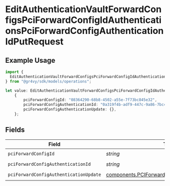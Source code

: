 # EditAuthenticationVaultForwardConfigsPciForwardConfigIdAuthenticationsPciForwardConfigAuthenticationIdPutRequest

## Example Usage

```typescript
import {
  EditAuthenticationVaultForwardConfigsPciForwardConfigIdAuthenticationsPciForwardConfigAuthenticationIdPutRequest,
} from "@gr4vy/sdk/models/operations";

let value: EditAuthenticationVaultForwardConfigsPciForwardConfigIdAuthenticationsPciForwardConfigAuthenticationIdPutRequest =
    {
        pciForwardConfigId: "08364290-68b8-4502-a55e-7f73bc845e32",
        pciForwardConfigAuthenticationId: "0a319f4b-adf9-447c-9a86-7bc424266658",
        pciForwardConfigAuthenticationUpdate: {},
    };
```

## Fields

| Field                                                                                                              | Type                                                                                                               | Required                                                                                                           | Description                                                                                                        |
| ------------------------------------------------------------------------------------------------------------------ | ------------------------------------------------------------------------------------------------------------------ | ------------------------------------------------------------------------------------------------------------------ | ------------------------------------------------------------------------------------------------------------------ |
| `pciForwardConfigId`                                                                                               | *string*                                                                                                           | :heavy_check_mark:                                                                                                 | N/A                                                                                                                |
| `pciForwardConfigAuthenticationId`                                                                                 | *string*                                                                                                           | :heavy_check_mark:                                                                                                 | N/A                                                                                                                |
| `pciForwardConfigAuthenticationUpdate`                                                                             | [components.PCIForwardConfigAuthenticationUpdate](../../models/components/pciforwardconfigauthenticationupdate.md) | :heavy_check_mark:                                                                                                 | N/A                                                                                                                |